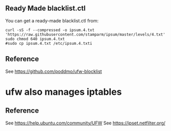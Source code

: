 ## Ready Made blacklist.ctl

You can get a ready-made blacklist.ctl from:
```
curl -sS -f --compressed -o ipsum.4.txt 'https://raw.githubusercontent.com/stamparm/ipsum/master/levels/4.txt'
sudo chmod 640 ipsum.4.txt
#sudo cp ipsum.4.txt /etc/ipsum.4.txti
```

## Reference

See https://github.com/poddmo/ufw-blocklist

# ufw also manages iptables

## Reference

See https://help.ubuntu.com/community/UFW
See https://ipset.netfilter.org/
